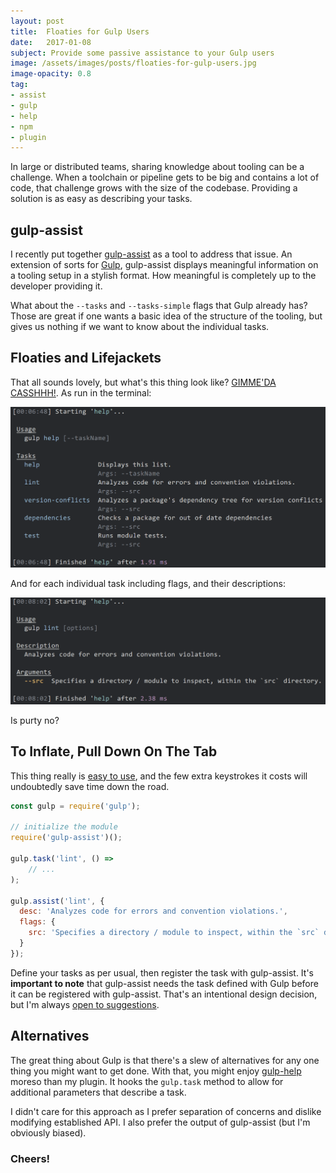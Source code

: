 ```yaml
---
layout: post
title:  Floaties for Gulp Users
date:   2017-01-08
subject: Provide some passive assistance to your Gulp users
image: /assets/images/posts/floaties-for-gulp-users.jpg
image-opacity: 0.8
tag:
- assist
- gulp
- help
- npm
- plugin
---
```


In large or distributed teams, sharing knowledge about tooling can be a
 challenge. When a toolchain or pipeline gets to be big and contains a lot of
 code, that challenge grows with the size of the codebase. Providing a solution
 is as easy as describing your tasks.

<!-- more -->

## gulp-assist

I recently put together [gulp-assist](https://www.npmjs.com/package/gulp-assist)
as a tool to address that issue. An extension of sorts for
[Gulp](https://www.gulpjs.com), gulp-assist displays meaningful information on
a tooling setup in a stylish format. How meaningful is completely up to the
developer providing it.

What about the `--tasks` and `--tasks-simple` flags that Gulp already has? Those
are great if one wants a basic idea of the structure of the tooling, but gives us
nothing if we want to know about the individual tasks.

## Floaties and Lifejackets

That all sounds lovely, but what's this thing look like?
[GIMME'DA CASSHHH!](https://www.youtube.com/watch?v=K0nGwZfPLB0). As run in the terminal:

![](https://github.com/shellscape/gulp-assist/blob/master/gulp-assist.png?raw=true)

And for each individual task including flags, and their descriptions:

![](https://github.com/shellscape/gulp-assist/blob/master/gulp-assist-task.png?raw=true)

Is purty no?

## To Inflate, Pull Down On The Tab

This thing really is [easy to use](https://www.youtube.com/watch?v=HWrjBBXjjhM&t=1m3s),
and the few extra keystrokes it costs will undoubtedly save time down the road.

```js
const gulp = require('gulp');

// initialize the module
require('gulp-assist')();

gulp.task('lint', () =>
	// ...
);

gulp.assist('lint', {
  desc: 'Analyzes code for errors and convention violations.',
  flags: {
    src: 'Specifies a directory / module to inspect, within the `src` directory.'
  }
});
```

Define your tasks as per usual, then register the task with gulp-assist. It's
**important to note** that gulp-assist needs the task defined with Gulp before it
can be registered with gulp-assist. That's an intentional design decision, but
I'm always [open to suggestions](https://github.com/shellscape/gulp-assist/issues).

## Alternatives

The great thing about Gulp is that there's a slew of alternatives for any one
thing you might want to get done. With that, you might enjoy
[gulp-help](https://www.npmjs.com/package/gulp-help) moreso than my plugin.
It hooks the `gulp.task` method to allow for additional parameters that
describe a task.

I didn't care for this approach as I prefer separation of
concerns and dislike modifying established API. I also prefer the output of
gulp-assist (but I'm obviously biased).

### Cheers!
